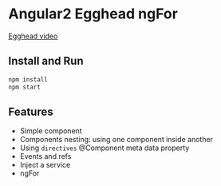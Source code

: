 # Angular2 Egghead ngFor

[Egghead video](https://egghead.io/lessons/angular-2-using-ng-for-to-repeat-template-elements?series=angular-2-fundamentals)

## Install and Run

```bash
npm install
npm start
```

## Features
* Simple component
* Components nesting: using one component inside another
* Using `directives` @Component meta data property
* Events and refs
* Inject a service
* ngFor
